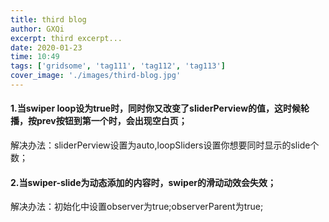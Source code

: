 ```yaml
---
title: third blog
author: GXQi
excerpt: third excerpt...
date: 2020-01-23
time: 10:49
tags: ['gridsome', 'tag111', 'tag112', 'tag113']
cover_image: './images/third-blog.jpg'
---
```


#### 1.当swiper loop设为true时，同时你又改变了sliderPerview的值，这时候轮播，按prev按钮到第一个时，会出现空白页；

解决办法：sliderPerview设置为auto,loopSliders设置你想要同时显示的slide个数；

#### 2.当swiper-slide为动态添加的内容时，swiper的滑动动效会失效；

解决办法：初始化中设置observer为true;observerParent为true;
